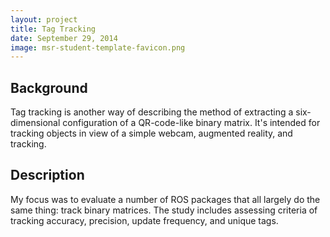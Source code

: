 ```yaml
---
layout: project
title: Tag Tracking
date: September 29, 2014
image: msr-student-template-favicon.png
---
```


## Background
Tag tracking is another way of describing the method of extracting a six-dimensional configuration of a QR-code-like binary matrix.  It's intended for tracking objects in view of a simple webcam, augmented reality, and tracking.

## Description
My focus was to evaluate a number of ROS packages that all largely do the same thing: track binary matrices.  The study includes assessing criteria of tracking accuracy, precision, update frequency, and unique tags.